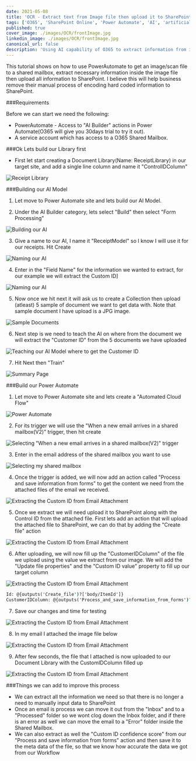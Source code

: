 ```yaml
---
date: 2021-05-08
title: 'OCR - Extract text from Image file then upload it to SharePoint using AI'
tags: ['O365', 'SharePoint Online', 'Power Automate', 'AI', 'artificial intelligence']
published: true
cover_image: ./images/OCR/frontImage.jpg
linkedin_image: ./images/OCR/frontImage.jpg
canonical_url: false
description: 'Using AI capability of O365 to extract information from images files sent to a mailbox and uploading it to SharePoint'
---
```


This tutorial shows on how to use PowerAutomate to get an image/scan file to a shared mailbox, extract necessary information inside the image file then upload all information to SharePoint. I believe this will help business remove their manual process of encoding hard coded information to SharePoint.

###Requirements

Before we can start we need the following:

- PowerAutomate - Access to "AI Builder" actions in Power Automate(O365 will give you 30days trial to try it out).  
- A service account which has access to a O365 Shared Mailbox.


###Ok Lets build our Library first

- First let start creating a Document Library(Name: ReceiptLibrary) in our target site, and add a single line column and name it "ControlIDColumn"

![Receipt Library](./images/OCR/1.JPG)

###Building our AI Model

1. Let move to Power Automate site and lets build our AI Model.

1. Under the AI Builder category, lets select "Build" then select "Form Processing"

![Building our AI](./images/OCR/5.JPG)

3. Give a name to our AI, I name it "ReceiptModel" so I know I will use it for our receipts. Hit Create

![Naming our AI](./images/OCR/6.JPG)

4. Enter in the "Field Name" for the information we wanted to extract, for our example we will extract the Custom ID]

![Naming our AI](./images/OCR/7.JPG)

5. Now once we hit next it will ask us to create a Collection then upload (atleast) 5 sample of document we want to get data with. Note that sample document I have upload is a JPG image.

![Sample Documents](./images/OCR/Receipt1-1.jpg)

6. Next step is we need to teach the AI on where from the document we will extract the "Customer ID" from the 5 documents we have uploaded

![Teaching our AI Model where to get the Customer ID](./images/OCR/8.JPG)

7. Hit Next then "Train"

![Summary Page](./images/OCR/9.JPG)

###Build our Power Automate

1. Let move to Power Automate site and lets create a "Automated Cloud Flow"


![Power Automate](./images/OCR/2.JPG)

2. For its trigger we will use the "When a new email arrives in a shared mailbox(V2)" trigger, then hit create


![Selecting "When a new email arrives in a shared mailbox(V2)" trigger](./images/OCR/3.JPG)

3. Enter in the email address of the shared mailbox you want to use 

![Selecting my shared mailbox](./images/OCR/4.jpg)

4. Once the trigger is added, we will now add an action called "Process and save information from forms" to get the content we need from the attached files of the email we received.

![Extracting the Custom ID from Email Attachment](./images/OCR/10.JPG)

5. Once we extract we will need upload it to SharePoint along with the Control ID from the attached file. First lets add an action that will upload the attached file to SharePoint, we can do that by adding the "Create file" action

![Extracting the Custom ID from Email Attachment](./images/OCR/11.JPG)


6. After uploading, we will now fill up the "CustomerIDColumn" of the file we upload using the value we extract from our image. We will add the "Update file properties" and the "Custom ID value" property to fill up our target column

![Extracting the Custom ID from Email Attachment](./images/OCR/12.JPG)

```cmd
Id: @{outputs('Create_file')?['body/ItemId']}
CustomerIDColumn: @{outputs('Process_and_save_information_from_forms')?['body/responsev2/predictionOutput/labels/Custom_07396f100afdf55ca21cf1fff1e0ed2ac/value']}
```

7. Save our changes and time for testing

![Extracting the Custom ID from Email Attachment](./images/OCR/13.JPG)

8. In my email I attached the image file below

![Extracting the Custom ID from Email Attachment](./images/OCR/Receipt5-1.jpg)


9. After few seconds, the file that I attached is now uploaded to our Document Library with the CustomIDColumn filled up

![Extracting the Custom ID from Email Attachment](./images/OCR/14.JPG)


###Things we can add to improve this process

- We can extract all the information we need so that there is no longer a need to manually input data to SharePoint
- Once an email is process we can move it out from the "Inbox" and to a "Processed" folder so we wont clog down the Inbox folder, and if there is an error as well we can move the email to a "Error" folder inside the Shared Mailbox.
- We can also extract as well the "Custom ID confidence score" from our "Process and save information from forms" action and then save it to the meta data of the file, so that we know how accurate the data we got from our Workflow